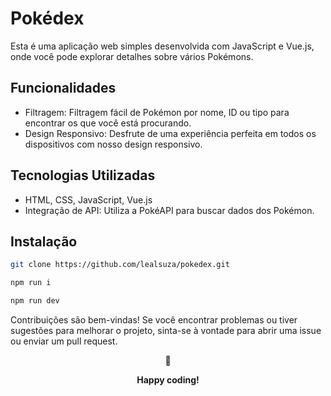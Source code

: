 # Pokédex

Esta é uma aplicação web simples desenvolvida com JavaScript e Vue.js, onde você pode explorar detalhes sobre vários Pokémons.

## Funcionalidades

- Filtragem: Filtragem fácil de Pokémon por nome, ID ou tipo para encontrar os que você está procurando.
- Design Responsivo: Desfrute de uma experiência perfeita em todos os dispositivos com nosso design responsivo.


## Tecnologias Utilizadas

- HTML, CSS, JavaScript, Vue.js
- Integração de API: Utiliza a PokéAPI para buscar dados dos Pokémon.

## Instalação

```sh
git clone https://github.com/lealsuza/pokedex.git
```

```sh
npm run i
```

```sh
npm run dev
```

Contribuições são bem-vindas! Se você encontrar problemas ou tiver sugestões para melhorar o projeto, sinta-se à vontade para abrir uma issue ou enviar um pull request.

<div align="center">
  <p>🤟</p>
  <p><b>Happy coding!</b></p>
</div>